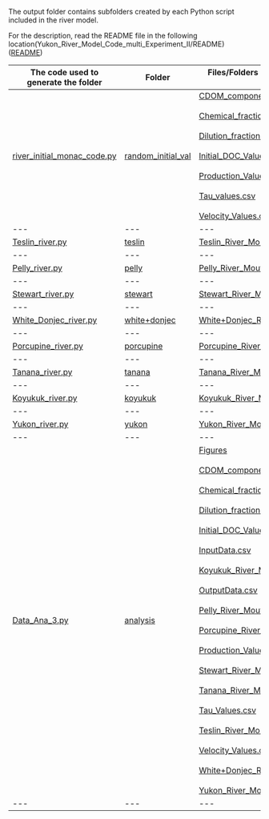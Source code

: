 The output folder contains subfolders created by each Python script included in the river model.

For the description, read the README file in the following location(Yukon_River_Model_Code_multi_Experiment_II/README) ([README](https://drive.google.com/open?id=1hW_pxPA8AA-iIF2p9JRBKDkxgQgevl-XPiAU2otG8ww&usp=drive_copy))

| The code used to generate the folder | Folder | Files/Folders are contained in the folder |
| --- | --- | --- |
| [river_initial_monac_code.py](https://drive.google.com/open?id=1LqonL42GRxXfFgyUk9O0V8_HloQRCcSI&usp=drive_copy) | [random_initial_val](https://drive.google.com/open?id=13QVpVvQRCRk2gbMbILfwICfcc8ZdDzBj&usp=drive_copy) | [CDOM_component_fractions.csv](https://drive.google.com/open?id=1_Dnr3lksxUDqr24Qwe5eN96KHKF0oXQk&usp=drive_copy)<br><br>[Chemical_fraction.csv](https://drive.google.com/open?id=1bJDuvunh2Y6jLCHrBuKpCZcdqCkz6K28&usp=drive_copy)<br><br>[Dilution_fractions.csv](https://drive.google.com/open?id=1EhmF2RS4ymRAVt9uKhCSKC_KP4YOCRVD&usp=drive_copy)<br><br>[Initial_DOC_Values.csv](https://drive.google.com/open?id=1BXRng1OaWE9BdEQ9CJ9XRs-30gm_qeeI&usp=drive_copy)<br><br>[Production_Values.csv](https://drive.google.com/open?id=1mjqdBajC_M-3U9Aa2QXNzXTI1jwxx1mS&usp=drive_copy)<br><br>[Tau_values.csv](https://drive.google.com/open?id=1queBfUX2uTEqalAr5ecOPB1hTWITYOfc&usp=drive_copy)<br><br>[Velocity_Values.csv](https://drive.google.com/open?id=19Te89ClfPz8uavhByDraayeH9ZnNlUzv&usp=drive_copy) |
| --- | --- | --- |
| [Teslin_river.py](https://drive.google.com/open?id=1iD6flY3aNLN3pR4a52PAIL-OyY4a9KCZ&usp=drive_copy) | [teslin](https://drive.google.com/open?id=1muwQ5mnypsboaeNfBWng53wX0jAQ0vr_&usp=drive_copy) | [Teslin_River_Mouth_Values.csv](https://drive.google.com/open?id=1oMQzCwlj7nU5cEpY6ImicNJnhfvaYjNN&usp=drive_copy) |
| --- | --- | --- |
| [Pelly_river.py](https://drive.google.com/open?id=1f0WLSkTmAh0DfmaqqC98Oqly1vmx00_a&usp=drive_copy) | [pelly](https://drive.google.com/open?id=1ShFXEtdrgeBszaUz9VCxQcO1WuAOK3sN&usp=drive_copy) | [Pelly_River_Mouth_Values.csv](https://drive.google.com/open?id=11gHf9zM8uoP5NDnYuNRjioDUb5RB8PJ-&usp=drive_copy) |
| --- | --- | --- |
| [Stewart_river.py](https://drive.google.com/open?id=1Ti9PO7bvwwSmvVvD3eP0KekaBmBUnQ8_&usp=drive_copy) | [stewart](https://drive.google.com/open?id=1cG8BUAN5fnKKPiUB49I_ZgTLzuhiE8C1&usp=drive_copy) | [Stewart_River_Mouth_Values.csv](https://drive.google.com/open?id=1K38c8C1J7Xlv5ttVZlQscNSMYwq8PPbX&usp=drive_copy) |
| --- | --- | --- |
| [White_Donjec_river.py](https://drive.google.com/open?id=1aGeyoAZgVCyL2XzAb-xQ7BKjHyuRSHi3&usp=drive_copy) | [white+donjec](https://drive.google.com/open?id=1i9Gzw95VzsLNQvQt4Nazpab7tu8uGEly&usp=drive_copy) | [White+Donjec_River_Mouth_Values.csv](https://drive.google.com/open?id=1436aA4LqmBuckipcyR4MSLnBeL1CzYh7&usp=drive_copy) |
| --- | --- | --- |
| [Porcupine_river.py](https://drive.google.com/open?id=159tiD4Dl9p4UgBvfs4wEhEdrq13T9yBC&usp=drive_copy) | [porcupine](https://drive.google.com/open?id=1jwBdguQxgjlH83LklRnN7W853KAbg2xL&usp=drive_copy) | [Porcupine_River_Mouth_Values.csv](https://drive.google.com/open?id=1zeoXJvBFCeJJOZXMWG1ynnYOIu_rd2bp&usp=drive_copy) |
| --- | --- | --- |
| [Tanana_river.py](https://drive.google.com/open?id=1852ufT2-fHT33a6VREAfEfOoZbS4X4T2&usp=drive_copy) | [tanana](https://drive.google.com/open?id=1iGlPIJlRbtCAybrnDjUGSF99z5prX_Om&usp=drive_copy) | [Tanana_River_Mouth_Values.csv](https://drive.google.com/open?id=1OALJ5SUP4k8eC7NdUv6XZJ_Jf_rQEPDL&usp=drive_copy) |
| --- | --- | --- |
| [Koyukuk_river.py](https://drive.google.com/open?id=1ah1DMEI0XzXD_AzNJX5tGddwzq52hSAr&usp=drive_copy) | [koyukuk](https://drive.google.com/open?id=1hpUbG8YbqJfxPwIcgTj3GtkL-_MAeSft&usp=drive_copy) | [Koyukuk_River_Mouth_Values.csv](https://drive.google.com/open?id=1cYTr2-V_Xnad8c0LY8IxYc-coKfyR9Mq&usp=drive_copy) |
| --- | --- | --- |
| [Yukon_river.py](https://drive.google.com/open?id=1eXYNDPGl30xynB3LfLI90FcZUu43wGYP&usp=drive_copy) | [yukon](https://drive.google.com/open?id=1HcaXPBRY99T0hvh__kD0GbQlKii_xMrq&usp=drive_copy) | [Yukon_River_Mouth_Values.csv](https://drive.google.com/open?id=1WqAzc6JAc1SWJMQ5ISAdqxO9a6D4M61p&usp=drive_copy) |
| --- | --- | --- |
| [Data_Ana_3.py](https://drive.google.com/open?id=1sCYugXsY4o5vsfafb6aPVCzeoyUDhwLQ&usp=drive_copy) | [analysis](https://drive.google.com/open?id=1-20U3ZXCbV-lSzP3oc0HDjAdP_0xCDl8&usp=drive_copy) | [Figures](https://drive.google.com/open?id=1pZveNQCBxvGs6bfB9OKpIt02rzE-aHEG&usp=drive_copy)<br><br>[CDOM_component_fractions.csv](https://drive.google.com/open?id=1FwgznX_vzdpyDeH-spWMez0_S4tOmkt2&usp=drive_copy)<br><br>[Chemical_fraction.csv](https://drive.google.com/open?id=1yywOAdMeQtMKFF4Js-VcqvmOG38fAqjZ&usp=drive_copy)<br><br>[Dilution_fractions.csv](https://drive.google.com/open?id=1QOE5mWSS7LKgWRNrklqkUwCR2HUS9q7y&usp=drive_copy)<br><br>[Initial_DOC_Values.csv](https://drive.google.com/open?id=1FzenO23XJGccN9uoZKbovrPepaaAUIe6&usp=drive_copy)<br><br>[InputData.csv](https://drive.google.com/open?id=1sBj3GOFH80X8-FOX8bv7quEojiRshClB&usp=drive_copy)<br><br>[Koyukuk_River_Mouth_Values.csv](https://drive.google.com/open?id=1vLjXpLK5-4BrLFWdcrAVFhePY_YQtjzD&usp=drive_copy)<br><br>[OutputData.csv](https://drive.google.com/open?id=1OWquyai7Q3CXnHGQLyuEXKMwF9ZtTv8Z&usp=drive_copy)<br><br>[Pelly_River_Mouth_Values.csv](https://drive.google.com/open?id=1hmJKQ5YxhLTWOe3CMIxsQeHGba5rlTge&usp=drive_copy)<br><br>[Porcupine_River_Mouth_Values.csv](https://drive.google.com/open?id=1RaaRcwpHJKiGU2K6vYrTxVwvO6itnlcW&usp=drive_copy)<br><br>[Production_Values.csv](https://drive.google.com/open?id=1gKYXFqMiUoUftFFH6OOO_FqypJSgmYxH&usp=drive_copy)<br><br>[Stewart_River_Mouth_Values.csv](https://drive.google.com/open?id=10XhRf4r5h5iHAyFN8j_RjTIzKJW73xpS&usp=drive_copy)<br><br>[Tanana_River_Mouth_Values.csv](https://drive.google.com/open?id=1lBvgwsm13YC_7KInOD7udtPWnfG8-zyw&usp=drive_copy)<br><br>[Tau_Values.csv](https://drive.google.com/open?id=1DZAGpY9A00NvWDgCdZh96X5mQLtDA57_&usp=drive_copy)<br><br>[Teslin_River_Mouth_Values.csv](https://drive.google.com/open?id=1JNM0ASpkzvZ2VRmCQcjEwUOo2hWYHdzR&usp=drive_copy)<br><br>[Velocity_Values.csv](https://drive.google.com/open?id=1Dq2b6a7AAA8IAtzwixIPaKXZGKgEO1KZ&usp=drive_copy)<br><br>[White+Donjec_River_Mouth_Values.csv](https://drive.google.com/open?id=1QwHAY9LSS05xreWks7vTZphWjzeuS_w6&usp=drive_copy)<br><br>[Yukon_River_Mouth_Values.csv](https://drive.google.com/open?id=1k7MJ19KSL2QxU5JDagSl4C_QDTe_IT3s&usp=drive_copy) |
| --- | --- | --- |